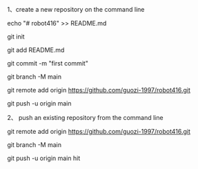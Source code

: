 1、create a new repository on the command line

echo "# robot416" >> README.md

git init

git add README.md

git commit -m "first commit"

git branch -M main

git remote add origin https://github.com/guozi-1997/robot416.git

git push -u origin main

2、 push an existing repository from the command line

git remote add origin https://github.com/guozi-1997/robot416.git

git branch -M main

git push -u origin main
hit

